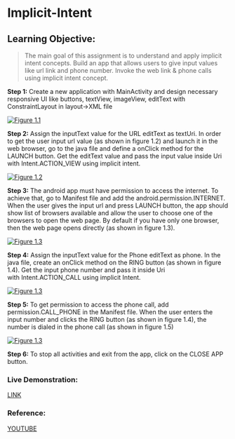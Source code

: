 # Implicit-Intent

## Learning Objective: 

> The main goal of this assignment is to understand and apply implicit intent concepts. Build an app that allows users to give input values like url link and phone number. Invoke the web link & phone calls using implicit intent concept.

**Step 1:**  Create a new application with MainActivity and design necessary responsive UI like buttons, textView, imageView, editText with ConstraintLayout in layout->XML file

[![Figure 1.1](https://i.imgur.com/iYKXU0O.png)](https://i.imgur.com/iYKXU0O.png)

**Step 2:** Assign the inputText value for the URL editText as textUri. In order to get the user input url value (as shown in figure 1.2) and launch it in the web browser, go to the java file and define a onClick method for the LAUNCH button. Get the editText value and pass the input value inside Uri with Intent.ACTION_VIEW using implicit intent.

[![Figure 1.2](https://i.imgur.com/VIXtoxm.png)](https://i.imgur.com/VIXtoxm.png)

**Step 3:** The android app must have permission to access the internet. To achieve that, go to Manifest file and add the android.permission.INTERNET. When the user gives the input url and press LAUNCH button, the app should show list of browsers available and allow the user to choose one of the browsers to open the web page. By default if you have only one browser, then the web page opens directly (as shown in figure 1.3).

[![Figure 1.3](https://i.imgur.com/Os3nBDN.png)](https://i.imgur.com/Os3nBDN.png)

**Step 4:** Assign the inputText value for the Phone editText as phone. In the java file, create an onClick method on the RING button (as shown in figure 1.4). Get the input phone number and pass it inside Uri with Intent.ACTION_CALL using implicit Intent. 

[![Figure 1.3](https://i.imgur.com/vR2aVk0.png)](https://i.imgur.com/vR2aVk0.png)

**Step 5:** To get permission to access the phone call, add permission.CALL_PHONE in the Manifest file. When the user enters the input number and clicks the RING button (as shown in figure 1.4), the number is dialed in the phone call (as shown in figure 1.5)

[![Figure 1.3](https://i.imgur.com/sHESaOb.png)](https://i.imgur.com/sHESaOb.png)

**Step 6:** To stop all activities and exit from the app, click on the CLOSE APP button.

### Live Demonstration: 
[LINK](http://g.recordit.co/qY9QDSY6SW.gif)

### Reference:   
[YOUTUBE](https://www.youtube.com/watch?v=VwhJaGVmjwg)
